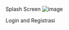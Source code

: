 Splash Screen
![image](https://github.com/Exploreka/Exploreka/assets/96515927/23a0a314-cb47-4df9-bd62-c541fd57bd44)


Login and Registrasi
